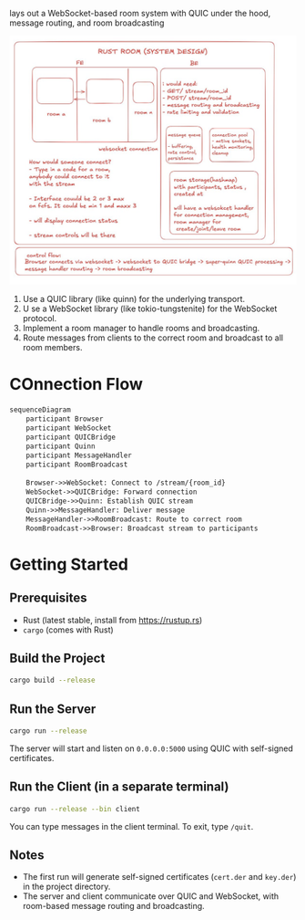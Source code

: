 lays out a WebSocket-based room system with QUIC under the hood, message routing, and room broadcasting


![img](./rust-room.jpeg)

1. Use a QUIC library (like quinn) for the underlying transport.
2. U se a WebSocket library (like tokio-tungstenite) for the WebSocket protocol.
3. Implement a room manager to handle rooms and broadcasting.
4. Route messages from clients to the correct room and broadcast to all room members.

# COnnection Flow
```mermaid
sequenceDiagram
    participant Browser
    participant WebSocket
    participant QUICBridge
    participant Quinn
    participant MessageHandler
    participant RoomBroadcast

    Browser->>WebSocket: Connect to /stream/{room_id}
    WebSocket->>QUICBridge: Forward connection
    QUICBridge->>Quinn: Establish QUIC stream
    Quinn->>MessageHandler: Deliver message
    MessageHandler->>RoomBroadcast: Route to correct room
    RoomBroadcast->>Browser: Broadcast stream to participants
```

# Getting Started

## Prerequisites
- Rust (latest stable, install from https://rustup.rs)
- `cargo` (comes with Rust)

## Build the Project

```bash
cargo build --release
```

## Run the Server

```bash
cargo run --release
```

The server will start and listen on `0.0.0.0:5000` using QUIC with self-signed certificates.

## Run the Client (in a separate terminal)

```bash
cargo run --release --bin client
```

You can type messages in the client terminal. To exit, type `/quit`.

## Notes
- The first run will generate self-signed certificates (`cert.der` and `key.der`) in the project directory.
- The server and client communicate over QUIC and WebSocket, with room-based message routing and broadcasting.